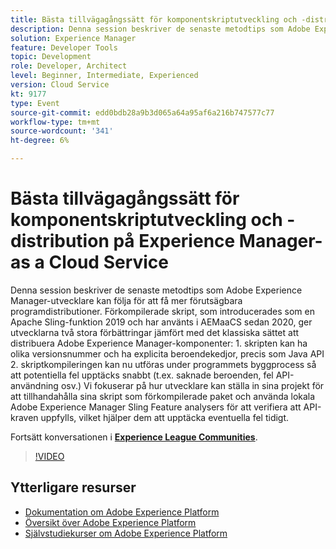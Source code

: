 ```yaml
---
title: Bästa tillvägagångssätt för komponentskriptutveckling och -distribution på Experience Manager-as a Cloud Service
description: Denna session beskriver de senaste metodtips som Adobe Experience Manager-utvecklare kan följa för att få mer förutsägbara programdistributioner. Förkompilerade skript, som introducerades som en Apache Sling-funktion 2019 och har använts i AEMaaCS sedan 2020, ger utvecklarna två stora förbättringar jämfört med det klassiska sättet att distribuera Adobe Experience Manager-komponenter - 1. skripten kan ha olika versionsnummer och ha explicita beroendekedjor, precis som Java API 2. skriptkompileringen kan nu utföras under programmets byggprocess så att potentiella fel upptäcks snabbt (t.ex. saknade beroenden, fel API-användning osv.) Vi fokuserar på hur utvecklare kan ställa in sina projekt för att tillhandahålla sina skript som förkompilerade paket och använda lokala Adobe Experience Manager Sling Feature analysers för att verifiera att API-kraven uppfylls, vilket hjälper dem att upptäcka eventuella fel tidigt.
solution: Experience Manager
feature: Developer Tools
topic: Development
role: Developer, Architect
level: Beginner, Intermediate, Experienced
version: Cloud Service
kt: 9177
type: Event
source-git-commit: edd0bdb28a9b3d065a64a95af6a216b747577c77
workflow-type: tm+mt
source-wordcount: '341'
ht-degree: 6%

---
```


# Bästa tillvägagångssätt för komponentskriptutveckling och -distribution på Experience Manager-as a Cloud Service

Denna session beskriver de senaste metodtips som Adobe Experience Manager-utvecklare kan följa för att få mer förutsägbara programdistributioner. Förkompilerade skript, som introducerades som en Apache Sling-funktion 2019 och har använts i AEMaaCS sedan 2020, ger utvecklarna två stora förbättringar jämfört med det klassiska sättet att distribuera Adobe Experience Manager-komponenter: 1. skripten kan ha olika versionsnummer och ha explicita beroendekedjor, precis som Java API 2. skriptkompileringen kan nu utföras under programmets byggprocess så att potentiella fel upptäcks snabbt (t.ex. saknade beroenden, fel API-användning osv.) Vi fokuserar på hur utvecklare kan ställa in sina projekt för att tillhandahålla sina skript som förkompilerade paket och använda lokala Adobe Experience Manager Sling Feature analysers för att verifiera att API-kraven uppfylls, vilket hjälper dem att upptäcka eventuella fel tidigt.

Fortsätt konversationen i **[Experience League Communities](https://adobe.ly/3zJrS0f)**.

>[!VIDEO](https://video.tv.adobe.com/v/337851/?quality=12&learn=on&hidetitle=true)

## Ytterligare resurser

- [Dokumentation om Adobe Experience Platform](https://experienceleague.adobe.com/docs/experience-platform.html)
- [Översikt över Adobe Experience Platform](https://experienceleague.adobe.com/docs/experience-platform/landing/home.html)
- [Självstudiekurser om Adobe Experience Platform](https://experienceleague.adobe.com/docs/platform-learn/tutorials/overview.html?lang=sv)
